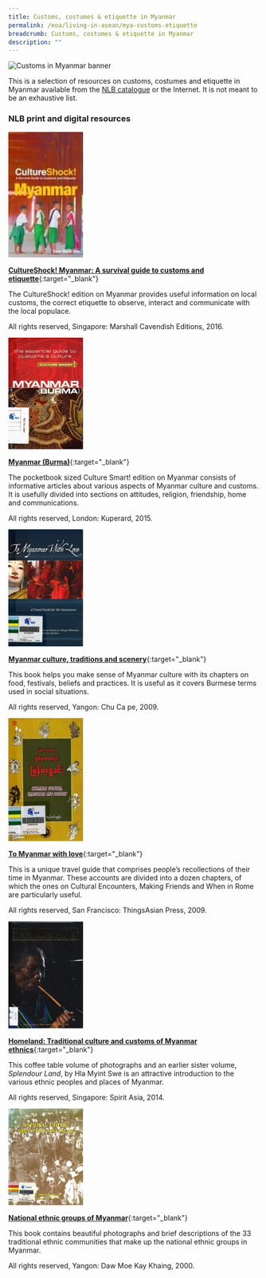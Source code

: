 ```yaml
---
title: Customs, costumes & etiquette in Myanmar
permalink: /eoa/living-in-asean/mya-customs-etiquette
breadcrumb: Customs, costumes & etiquette in Myanmar
description: ""
---
```




<img src="/images/asean-living/Customs-Myanmar.jpg" alt="Customs in Myanmar banner" style="width:800px;" />

This is a selection of resources on customs, costumes and etiquette in Myanmar available from the [NLB catalogue](http://catalogue.nlb.gov.sg/) or the Internet.  It is not meant to be an exhaustive list.

### **NLB print and digital resources**

<img src="/images/book-covers/CultureShock-Myanmar-A-survival-guide-to-customs-and-etiquette.jpg" style="width:150px;" />

[**CultureShock! Myanmar: A survival guide to customs and etiquette**](http://eservice.nlb.gov.sg/item_holding.aspx?bid=202477407){:target="_blank"}

The CultureShock! edition on Myanmar provides useful information on local customs, the correct etiquette to observe, interact and communicate with the local populace.

All rights reserved, Singapore: Marshall Cavendish Editions, 2016.

<img src="/images/book-covers/Myanmar-Burma.jpg" style="width:150px;" />

[**Myanmar (Burma)**](http://eservice.nlb.gov.sg/item_holding.aspx?bid=201580535){:target="_blank"}

The pocketbook sized Culture Smart! edition on Myanmar consists of informative articles about various aspects of Myanmar culture and customs. It is usefully divided into sections on attitudes, religion, friendship, home and communications.

All rights reserved, London: Kuperard, 2015.

<img src="/images/book-covers/To-Myanmar-with-love.jpg" style="width:150px;" />

[**Myanmar culture, traditions and scenery**](http://eservice.nlb.gov.sg/item_holding.aspx?bid=13585504){:target="_blank"}

This book helps you make sense of Myanmar culture with its chapters on food, festivals, beliefs and practices. It is useful as it covers Burmese terms used in social situations.

All rights reserved, Yangon: Chu Ca pe, 2009.

<img src="/images/book-covers/Myanmar-culture-traditions-and-scenery.jpg" style="width:150px;" />

[**To Myanmar with love**](http://eservice.nlb.gov.sg/item_holding.aspx?bid=13189843){:target="_blank"}

This is a unique travel guide that comprises people’s recollections of their time in Myanmar. These accounts are divided into a dozen chapters, of which the ones on Cultural Encounters, Making Friends and When in Rome are particularly useful.

All rights reserved, San Francisco: ThingsAsian Press, 2009.

<img src="/images/book-covers/Homeland-Traditional-culture-and-customs-of-Myanmar-ethnics.jpg" style="width:150px;" />

[**Homeland: Traditional culture and customs of Myanmar ethnics**](http://eservice.nlb.gov.sg/item_holding.aspx?bid=201126405){:target="_blank"}

This coffee table volume of photographs and an earlier sister volume, *Splendour Land*, by Hla Myint Swe is an attractive introduction to the various ethnic peoples and places of Myanmar.

All rights reserved, Singapore: Spirit Asia, 2014.

<img src="/images/book-covers/National-ethnic-groups-of-Myanmar.jpg" style="width:150px;" />

[**National ethnic groups of Myanmar**](http://eservice.nlb.gov.sg/item_holding.aspx?bid=10927796){:target="_blank"}

This book contains beautiful photographs and brief descriptions of the 33 traditional ethnic communities that make up the national ethnic groups in Myanmar.

All rights reserved, Yangon: Daw Moe Kay Khaing, 2000.